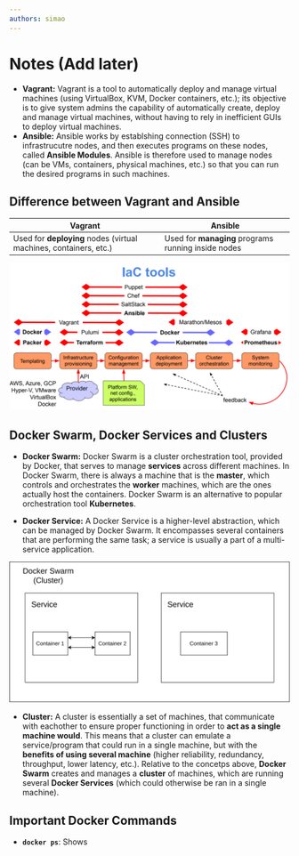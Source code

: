 ```yaml
---
authors: simao
---
```


# Notes (Add later)

- **Vagrant:** Vagrant is a tool to automatically deploy and manage virtual machines (using VirtualBox, KVM, Docker containers, etc.); its objective is to give system admins the capability of automatically create, deploy and manage virtual machines, without having to rely in inefficient GUIs to deploy virtual machines.
- **Ansible:** Ansible works by establshing connection (SSH) to infrastrucutre nodes, and then executes programs on these nodes, called **Ansible Modules**. Ansible is therefore used to manage nodes (can be VMs, containers, physical machines, etc.) so that you can run the desired programs in such machines.

## Difference between Vagrant and Ansible

|Vagrant     | Ansible      |
|------------|--------------|
|Used for **deploying** nodes (virtual machines, containers, etc.)| Used for **managing** programs running inside nodes|

![alt text](./image.png)

## Docker Swarm, Docker Services and Clusters

- **Docker Swarm:** Docker Swarm is a cluster orchestration tool, provided by Docker, that serves to manage **services** across different machines. In Docker Swarm, there is always a machine that is the **master**, which controls and orchestrates the **worker** machines, which are the ones actually host the containers. Docker Swarm is an alternative to popular orchestration tool **Kubernetes**.

- **Docker Service:** A Docker Service is a higher-level abstraction, which can be managed by Docker Swarm. It encompasses several containers that are performing the same task; a service is usually a part of a multi-service application.

![](docker_swarm_service_relationship.svg)

- **Cluster:** A cluster is essentially a set of machines, that communicate with eachother to ensure proper functioning in order to **act as a single machine would**. This means that a cluster can emulate a service/program that could run in a single machine, but with the **benefits of using several machine** (higher reliability, redundancy, throughput, lower latency, etc.). Relative to the concetps above, **Docker Swarm** creates and manages a **cluster** of machines, which are running several **Docker Services** (which could otherwise be ran in a single machine).

## Important Docker Commands

- **`docker ps`**: Shows 